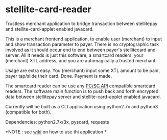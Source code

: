 # stellite-card-reader
Trustless merchant application to bridge transaction between stellitepay and stellite-card-applet enabled javacard.

This is a merchant frontend application, to enable user (merchant) to input and show transaction parameter to payer. There is no cryptographic task involved as it should occur end to end between payer's stellitecard and server. All it needs is just this software, a smartcard readers, your (merchant) XTL address, and you are automagically a trusted merchant.

Usage are extra easy. You (merchant) input some XTL amount to be paid, payer tap/slide their card. Done. Payment is made.

The smartcard reader can be use any [PC/SC API](https://en.wikipedia.org/wiki/PC/SC) compatible smartcard readers. The software main function is to push back and forth encrypted data between stellitepay server and stellite-card-applet enabled javacard.

Currently will be built as a CLI application using python2.7x and python3 (compatible for both).

Dependencies: python2.7x/3x, pyscard, requests 

*NOTE : see [wiki](https://github.com/stellitecoin/stellite-card-reader/wiki/StelliteCard-reader-WIKI) on how to use thi application *
